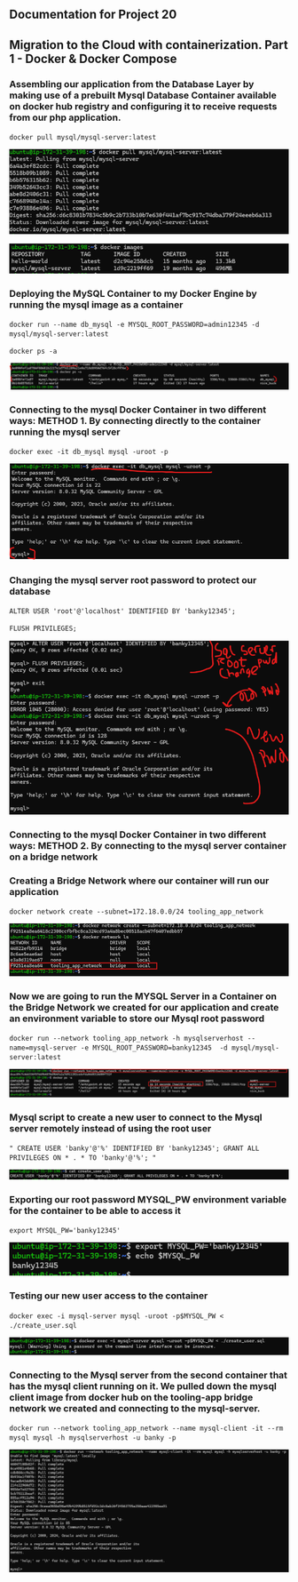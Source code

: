 ## **Documentation for Project 20**
## **Migration to the Сloud with containerization. Part 1 - Docker & Docker Compose**

### Assembling our application from the Database Layer by making use of a prebuilt Mysql Database Container available on docker hub registry and configuring it to receive requests from our php application.

`docker pull mysql/mysql-server:latest`

![Pulling-mysql-server-image-from-docker-hub](./Images/Pulling-mysql-server-image-from-docker-hub.png)

![mysql-server-image-present-in-local-repo](./Images/mysql-server-image-present-in-local-repo.png)

### Deploying the MySQL Container to my Docker Engine by running the mysql image as a container

`docker run --name db_mysql -e MYSQL_ROOT_PASSWORD=admin12345 -d mysql/mysql-server:latest`

`docker ps -a`

![deploying-mysql-container-to-my-docker-engine](./Images/deploying-mysql-container-to-my-docker-engine.png)

### Connecting to the mysql Docker Container in two different ways: METHOD 1. By connecting directly to the container running the mysql server

`docker exec -it db_mysql mysql -uroot -p`

![Method-1-Connecting-directly-to-the-container-running-my-sql-server](./Images/Method-1-Connecting-directly-to-the-container-running-my-sql-server.png)

### Changing the mysql server root password to protect our database

`ALTER USER 'root'@'localhost' IDENTIFIED BY 'banky12345';`

`FLUSH PRIVILEGES;`

![mysql-server-root-password-changed-to-protect-database](./Images/mysql-server-root-password-changed-to-protect-database.png)

### Connecting to the mysql Docker Container in two different ways: METHOD 2. By connecting to the mysql server container on a bridge network

### Creating a Bridge Network where our container will run our application

`docker network create --subnet=172.18.0.0/24 tooling_app_network`

![creating-a-bridge-network-dedicated-for-our-project-to-run-Mysql-and-the-app](./Images/creating-a-bridge-network-dedicated-for-our-project-to-run-Mysql-and-the-app.png)

### Now we are going to run the MYSQL Server in a Container on the Bridge Network we created for our application and create an environment variable to store our Mysql root password

`docker run --network tooling_app_network -h mysqlserverhost --name=mysql-server -e MYSQL_ROOT_PASSWORD=banky12345  -d mysql/mysql-server:latest`

![running-our-mysql-image-in-a-container-on-the-bridge-network-we-created](./Images/running-our-mysql-image-in-a-container-on-the-bridge-network-we-created.png)

### Mysql script to create a new user to connect to the Mysql server remotely instead of using the root user

` " CREATE USER 'banky'@'%' IDENTIFIED BY 'banky12345';
GRANT ALL PRIVILEGES ON * . * TO 'banky'@'%'; " `

![mysql-script-to-create-a-new-user](./Images/mysql-script-to-create-a-new-user.png)

### Exporting our root password MYSQL_PW environment variable for the container to be able to access it

`export MYSQL_PW='banky12345'`

![root-password-exported](./Images/root-password-exported.png)

### Testing our new user access to the container

`docker exec -i mysql-server mysql -uroot -p$MYSQL_PW < ./create_user.sql`

![new-user-access-to-the-container](./Images/new-user-access-to-the-container.png)

### Connecting to the Mysql server from the second container that has the mysql client running on it. We pulled down the mysql client image from docker hub on the tooling-app bridge network we created and connecting to the mysql-server.

`docker run --network tooling_app_network --name mysql-client -it --rm mysql mysql -h mysqlserverhost -u banky -p`

![connecting-to-mysql-server-from-my-sql-client-on-a-second-container-running-my-sql-client](./Images/connecting-to-mysql-server-from-my-sql-client-on-a-second-container-running-my-sql-client.png)
